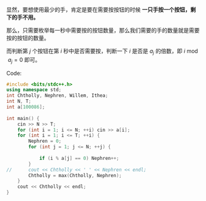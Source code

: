 显然，要想使用最少的手，肯定是要在需要按按钮的时候 **一只手按一个按钮，剩下的手不用。**

那么，只需要枚举每一秒中需要按的按钮数量，那么我们需要的手的数量就是需要按的按钮的数量。

而判断第 $j$ 个按钮在第 $i$ 秒中是否需要按，判断一下 $i$ 是否是 $a_j$ 的倍数，即 $i \bmod a_j = 0$ 即可。

Code:
```cpp
#include <bits/stdc++.h>
using namespace std;
int Chtholly, Nephren, Willem, Ithea;
int N, T;
int a[100086];
 
int main() {
	cin >> N >> T;
	for (int i = 1; i <= N; ++i) cin >> a[i];
	for (int i = 1; i <= T; ++i) {
		Nephren = 0;
		for (int j = 1; j <= N; ++j) {
			
			if (i % a[j] == 0) Nephren++;
		}
//		cout << Chtholly << ' ' << Nephren << endl;
		Chtholly = max(Chtholly, Nephren);
	}
	cout << Chtholly << endl;
}
```